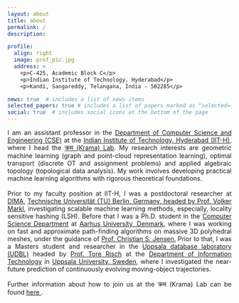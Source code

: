 ```yaml
---
layout: about
title: about
permalink: /
description:

profile:
  align: right
  image: prof_pic.jpg
  address: >
    <p>C-425, Academic Block C</p>
    <p>Indian Institute of Technology, Hyderabad</p>
    <p>Kandi, Sangareddy, Telangana, India - 502285</p>

news: true  # includes a list of news items
selected_papers: true # includes a list of papers marked as "selected={true}"
social: true  # includes social icons at the bottom of the page
---
```

<p style="text-align:justify">
I am an assistant professor in the <a href="https://cse.iith.ac.in/">Department of Computer Science and Engineering (CSE)</a> at the <a href="https://iith.ac.in/">Indian Institute of Technology, Hyderabad (IIT-H)</a>, where I head the <a href="https://T0kudai.github.io"> क्रम (Krama) Lab</a>. My research interests are geometric machine learning (graph and point-cloud representation learning), optimal transport (discrete OT and assignment problems) and applied algebraic topology (topological data analysis). My work involves developing practical machine learning algorithms with rigorous theoretical foundations. 
<br><br>
Prior to my faculty position at IIT-H, I was a postdoctoral researcher at <a href="https://www.dima.tu-berlin.de/menue/database_systems_and_information_management_group/?no_cache=1">DIMA</a>, <a href="https://www.tu.berlin/en/">Technische Universität (TU) Berlin, Germany, headed by <a href="https://www.bimos.tu-berlin.de/menue/bimos_people/members/professors/volker_markl/">Prof. Volker Markl</a>, investigating scalable machine learning methods, especially, locality sensitive hashing (LSH). Before that I was a Ph.D. student in the <a href="https://cs.au.dk/">Computer Science Department</a> at <a href="https://international.au.dk/">Aarhus University, Denmark</a>, where I was working on fast and approximate path-finding algorithms on massive 3D polyhedral meshes, under the guidance of <a href="https://vbn.aau.dk/en/persons/christian-s-jensen">Prof. Christian S. Jensen.</a> Prior to that, I was a Masters student and researcher in the <a href="http://www.it.uu.se/research/group/udbl/">Uppsala database laboratory (UDBL)</a> headed by <a href="http://user.it.uu.se/~torer/">Prof. Tore Risch</a> at the <a href="http://www.it.uu.se/?lang=en">Department of Information Technology</a>  in <a href="https://www.uu.se/en">Uppsala University, Sweden</a>, where I investigated the near-future prediction of continuously evolving moving-object trajectories.   
<br/><br/>
Further information about how to join us at the क्रम (Krama) Lab can be found <a href="https://T0kudai.github.io">here
</a>.
